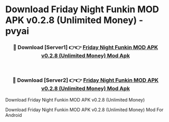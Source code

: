 # Download Friday Night Funkin MOD APK v0.2.8 (Unlimited Money) - pvyai


<div align="center">
<h3>🔴 Download [Server1] 👉👉 <a href="https://apk-comot.site?title=Friday_Night_Funkin_MOD_APK_v0.2.8_(Unlimited_Money)">Friday Night Funkin MOD APK v0.2.8 (Unlimited Money) Mod Apk</a></h3><br>
<h3>🔴 Download [Server2] 👉👉 <a href="https://apk-comot.site?title=Friday_Night_Funkin_MOD_APK_v0.2.8_(Unlimited_Money)">Friday Night Funkin MOD APK v0.2.8 (Unlimited Money) Mod Apk</a></h3>
</div>



Download Friday Night Funkin MOD APK v0.2.8 (Unlimited Money) 

Download Friday Night Funkin MOD APK v0.2.8 (Unlimited Money) Mod For Android